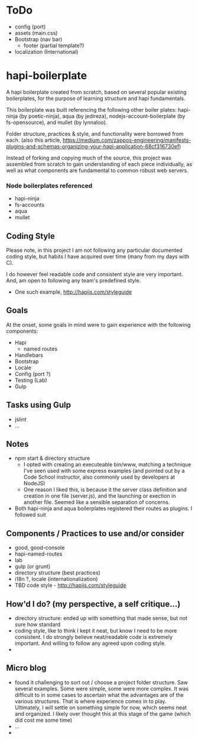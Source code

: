 # ToDo
* config (port)
* assets (main.css)
* Bootstrap (nav bar)
    - footer  (partial template?)
* localization (International)

# hapi-boilerplate
A hapi boilerplate created from scratch, based on several popular existing boilerplates, for the purpose of learning structure and hapi fundamentals.

This boilerplate was built referencing the following other boiler plates: hapi-ninja (by poetic-ninja), aqua (by jedireza), nodejs-account-boilerplate (by fs-opensource), and mullet (by lynnaloo).

Folder structure, practices & style, and functionality were borrowed from each.
(also this article, https://medium.com/zappos-engineering/manifests-plugins-and-schemas-organizing-your-hapi-application-68cf316730ef)

Instead of forking and copying much of the source, this project was assembled from scratch to gain understanding of each piece individually, as well as what components are fundamental to common robust web servers.

### Node boilerplates referenced
* hapi-ninja
* fs-accounts
* aqua
* mullet

## Coding Style 
Please note, in this project I am not following any particular documented coding style, but habits I have acquired over time (many from my days with C).

I do however feel readable code and consistent style are very important. And, am open to following any team's predefined style.
* One such example, http://hapijs.com/styleguide

## Goals
At the onset, some goals in mind were to gain experience with the following components:
* Hapi
    - named routes
* Handlebars
* Bootstrap
* Locale
* Config (port ?)
* Testing (Lab)
* Gulp 

## Tasks using Gulp
* jslint
* ...

## Notes
* npm start & directory structure
    - I opted with creating an executeable bin/www, matching a technique I've seen used with some express examples (and pointed out by a Code School instructor, also commonly used by developers at NodeJS)
    - One reason I liked this, is because it the server class definition and creation in one file (server.js), and the launching or exection in another file. Seemed like a sensible separation of concerns.
* Both hapi-ninja and aqua boilerplates registered their routes as plugins. I followed suit

## Components / Practices to use and/or consider
* good, good-console
* hapi-named-routes
* lab
* gulp (or grunt)
* directory structure (best practices)
* i18n ?, locale (internationalization)
* TBD code style - http://hapijs.com/styleguide 

## How'd I do? (my perspective, a self critique...)
* directory structure: ended up with something that made sense, but not sure how standard
* coding style, like to think I kept it neat, but know I need to be more consistent. I do strongly believe neat/readable code is extremely important. And willing to follow any agreed upon coding style.
*

## Micro blog
* found it challenging to sort out / choose a project folder structure. Saw several examples. Some were simple, some were more complex. It was difficult to in some cases to ascertain what the advantages are of the various structures. That is where experience comes in to play. Ultimately, I will settle on something simple for now, which seems neat and organized. I likely over thought this at this stage of the game (which did cost me some time)
* ...
* 
